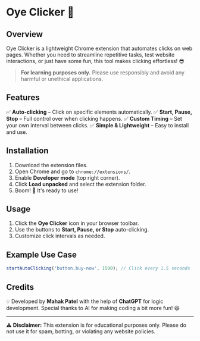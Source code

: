# Oye Clicker 🚀

## Overview
Oye Clicker is a lightweight Chrome extension that automates clicks on web pages. Whether you need to streamline repetitive tasks, test website interactions, or just have some fun, this tool makes clicking effortless! 😎

> **For learning purposes only.** Please use responsibly and avoid any harmful or unethical applications.

## Features
✅ **Auto-clicking** – Click on specific elements automatically.
✅ **Start, Pause, Stop** – Full control over when clicking happens.
✅ **Custom Timing** – Set your own interval between clicks.
✅ **Simple & Lightweight** – Easy to install and use.

## Installation
1. Download the extension files.
2. Open Chrome and go to `chrome://extensions/`.
3. Enable **Developer mode** (top right corner).
4. Click **Load unpacked** and select the extension folder.
5. Boom! 🎉 It's ready to use!

## Usage
1. Click the **Oye Clicker** icon in your browser toolbar.
2. Use the buttons to **Start, Pause, or Stop** auto-clicking.
3. Customize click intervals as needed.

## Example Use Case
```javascript
startAutoClicking('button.buy-now', 1500); // Click every 1.5 seconds
```

## Credits
💡 Developed by **Mahak Patel** with the help of **ChatGPT** for logic development. Special thanks to AI for making coding a bit more fun! 😃

---
⚠️ **Disclaimer:** This extension is for educational purposes only. Please do not use it for spam, botting, or violating any website policies.

